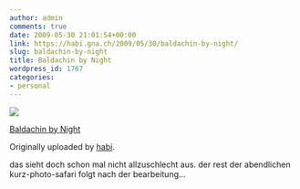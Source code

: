 ```yaml
---
author: admin
comments: true
date: 2009-05-30 21:01:54+00:00
link: https://habi.gna.ch/2009/05/30/baldachin-by-night/
slug: baldachin-by-night
title: Baldachin by Night
wordpress_id: 1767
categories:
- personal
---
```



 [![](http://farm4.static.flickr.com/3648/3578928895_c7434e89fd_m.jpg)](http://www.flickr.com/photos/habi/3578928895/)
   

 
  [Baldachin by Night](http://www.flickr.com/photos/habi/3578928895/)
    

  Originally uploaded by [habi](http://www.flickr.com/people/habi/).
 



das sieht doch schon mal nicht allzuschlecht aus. der rest der abendlichen kurz-photo-safari folgt nach der bearbeitung...
  

